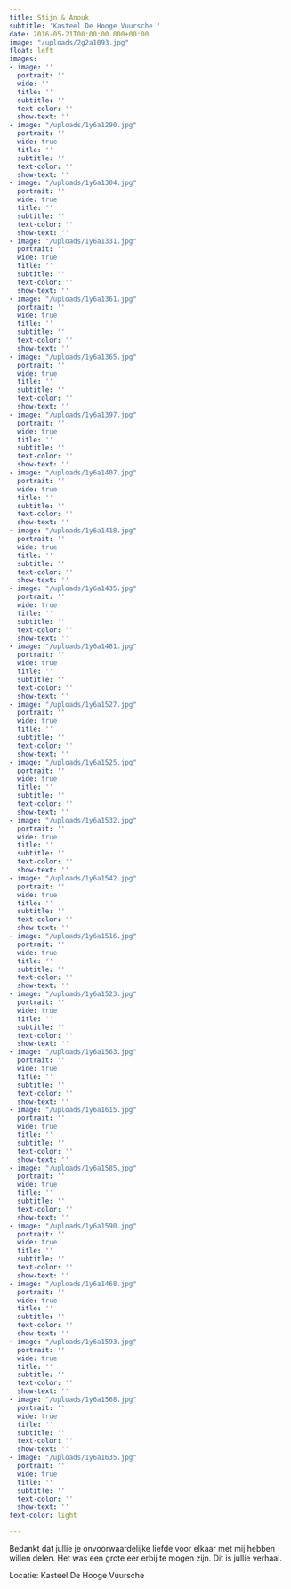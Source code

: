 ```yaml
---
title: Stijn & Anouk
subtitle: 'Kasteel De Hooge Vuursche '
date: 2016-05-21T00:00:00.000+00:00
image: "/uploads/2g2a1093.jpg"
float: left
images:
- image: ''
  portrait: ''
  wide: ''
  title: ''
  subtitle: ''
  text-color: ''
  show-text: ''
- image: "/uploads/1y6a1290.jpg"
  portrait: ''
  wide: true
  title: ''
  subtitle: ''
  text-color: ''
  show-text: ''
- image: "/uploads/1y6a1304.jpg"
  portrait: ''
  wide: true
  title: ''
  subtitle: ''
  text-color: ''
  show-text: ''
- image: "/uploads/1y6a1331.jpg"
  portrait: ''
  wide: true
  title: ''
  subtitle: ''
  text-color: ''
  show-text: ''
- image: "/uploads/1y6a1361.jpg"
  portrait: ''
  wide: true
  title: ''
  subtitle: ''
  text-color: ''
  show-text: ''
- image: "/uploads/1y6a1365.jpg"
  portrait: ''
  wide: true
  title: ''
  subtitle: ''
  text-color: ''
  show-text: ''
- image: "/uploads/1y6a1397.jpg"
  portrait: ''
  wide: true
  title: ''
  subtitle: ''
  text-color: ''
  show-text: ''
- image: "/uploads/1y6a1407.jpg"
  portrait: ''
  wide: true
  title: ''
  subtitle: ''
  text-color: ''
  show-text: ''
- image: "/uploads/1y6a1418.jpg"
  portrait: ''
  wide: true
  title: ''
  subtitle: ''
  text-color: ''
  show-text: ''
- image: "/uploads/1y6a1435.jpg"
  portrait: ''
  wide: true
  title: ''
  subtitle: ''
  text-color: ''
  show-text: ''
- image: "/uploads/1y6a1481.jpg"
  portrait: ''
  wide: true
  title: ''
  subtitle: ''
  text-color: ''
  show-text: ''
- image: "/uploads/1y6a1527.jpg"
  portrait: ''
  wide: true
  title: ''
  subtitle: ''
  text-color: ''
  show-text: ''
- image: "/uploads/1y6a1525.jpg"
  portrait: ''
  wide: true
  title: ''
  subtitle: ''
  text-color: ''
  show-text: ''
- image: "/uploads/1y6a1532.jpg"
  portrait: ''
  wide: true
  title: ''
  subtitle: ''
  text-color: ''
  show-text: ''
- image: "/uploads/1y6a1542.jpg"
  portrait: ''
  wide: true
  title: ''
  subtitle: ''
  text-color: ''
  show-text: ''
- image: "/uploads/1y6a1516.jpg"
  portrait: ''
  wide: true
  title: ''
  subtitle: ''
  text-color: ''
  show-text: ''
- image: "/uploads/1y6a1523.jpg"
  portrait: ''
  wide: true
  title: ''
  subtitle: ''
  text-color: ''
  show-text: ''
- image: "/uploads/1y6a1563.jpg"
  portrait: ''
  wide: true
  title: ''
  subtitle: ''
  text-color: ''
  show-text: ''
- image: "/uploads/1y6a1615.jpg"
  portrait: ''
  wide: true
  title: ''
  subtitle: ''
  text-color: ''
  show-text: ''
- image: "/uploads/1y6a1585.jpg"
  portrait: ''
  wide: true
  title: ''
  subtitle: ''
  text-color: ''
  show-text: ''
- image: "/uploads/1y6a1590.jpg"
  portrait: ''
  wide: true
  title: ''
  subtitle: ''
  text-color: ''
  show-text: ''
- image: "/uploads/1y6a1468.jpg"
  portrait: ''
  wide: true
  title: ''
  subtitle: ''
  text-color: ''
  show-text: ''
- image: "/uploads/1y6a1593.jpg"
  portrait: ''
  wide: true
  title: ''
  subtitle: ''
  text-color: ''
  show-text: ''
- image: "/uploads/1y6a1568.jpg"
  portrait: ''
  wide: true
  title: ''
  subtitle: ''
  text-color: ''
  show-text: ''
- image: "/uploads/1y6a1635.jpg"
  portrait: ''
  wide: true
  title: ''
  subtitle: ''
  text-color: ''
  show-text: ''
text-color: light

---
```

Bedankt dat jullie je onvoorwaardelijke liefde voor elkaar met mij hebben willen delen. Het was een grote eer erbij te mogen zijn. Dit is jullie verhaal.

Locatie: Kasteel De Hooge Vuursche